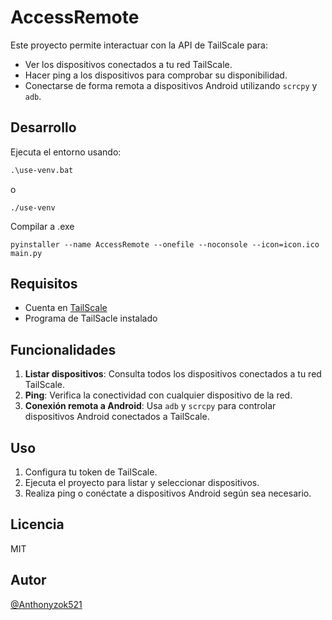 # AccessRemote

Este proyecto permite interactuar con la API de TailScale para:

- Ver los dispositivos conectados a tu red TailScale.
- Hacer ping a los dispositivos para comprobar su disponibilidad.
- Conectarse de forma remota a dispositivos Android utilizando `scrcpy` y `adb`.

## Desarrollo

Ejecuta el entorno usando:
```ps
.\use-venv.bat
```
o
```shell
./use-venv
```

Compilar a .exe
```shell
pyinstaller --name AccessRemote --onefile --noconsole --icon=icon.ico main.py
```

## Requisitos

- Cuenta en [TailScale](https://tailscale.com/)
- Programa de TailSacle instalado

## Funcionalidades

1. **Listar dispositivos**: Consulta todos los dispositivos conectados a tu red TailScale.
2. **Ping**: Verifica la conectividad con cualquier dispositivo de la red.
3. **Conexión remota a Android**: Usa `adb` y `scrcpy` para controlar dispositivos Android conectados a TailScale.

## Uso

1. Configura tu token de TailScale.
2. Ejecuta el proyecto para listar y seleccionar dispositivos.
3. Realiza ping o conéctate a dispositivos Android según sea necesario.

## Licencia

MIT

## Autor
[@Anthonyzok521](https://github.com/Anthonyzok521)
